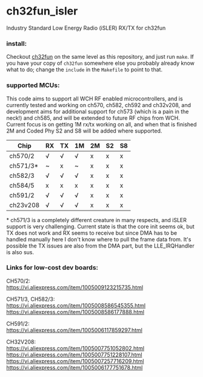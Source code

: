 # ch32fun_isler
Industry Standard Low Energy Radio (iSLER) RX/TX for ch32fun

### install:
Checkout [ch32fun](https://github.com/cnlohr/ch32fun) on the same level as this repository, and just run `make`.
If you have your copy of `ch32fun` somewhere else you probably already know what to do; change the `include`
in the `Makefile` to point to that.

### supported MCUs:
This code aims to support all WCH RF enabled microcontrollers, and is currently tested and working on ch570, ch582, ch592 and ch32v208,
and development aims for additional support for ch573 (which is a pain in the neck!) and ch585, and will be extended to future RF chips from WCH.
Current focus is on getting 1M rx/tx working on all, and when that is finished 2M and Coded Phy S2 and S8 will be added
where supported.

| Chip       | RX | TX | 1M | 2M | S2 | S8 |
|------------|----|----|----|----|----|----|
| ch570/2    | √  | √  | √  | x  | x  | x  |
| ch571/3*   | ~  | x  | ~  | x  | x  | x  |
| ch582/3    | √  | √  | √  | x  | x  | x  |
| ch584/5    | x  | x  | x  | x  | x  | x  |
| ch591/2    | √  | √  | √  | x  | x  | x  |
| ch23v208   | √  | √  | √  | x  | x  | x  |

\* ch571/3 is a completely different creature in many respects, and iSLER support is very challenging. Current state is that
the core init seems ok, but TX does not work and RX seems to receive but since DMA has to be handled manually here
I don't know where to pull the frame data from. It's possible the TX issues are also from the DMA part, but the LLE_IRQHandler
is also sus.

### Links for low-cost dev boards:
CH570/2: \
https://vi.aliexpress.com/item/1005009123215735.html

CH571/3, CH582/3: \
https://vi.aliexpress.com/item/1005008586545355.html \
https://vi.aliexpress.com/item/1005008586177888.html

CH591/2: \
https://vi.aliexpress.com/item/1005006117859297.html

CH32V208: \
https://vi.aliexpress.com/item/1005007751052802.html \
https://vi.aliexpress.com/item/1005007751228107.html \
https://vi.aliexpress.com/item/1005007257716209.html \
https://vi.aliexpress.com/item/1005006177751678.html
